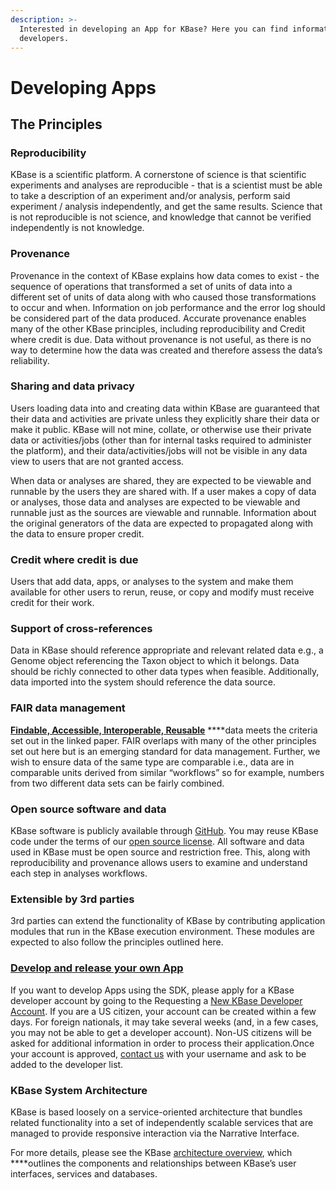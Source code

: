 ```yaml
---
description: >-
  Interested in developing an App for KBase? Here you can find information for
  developers.
---
```


# Developing Apps

## **The Principles**

### **Reproducibility**

KBase is a scientific platform. A cornerstone of science is that scientific experiments and analyses are reproducible - that is a scientist must be able to take a description of an experiment and/or analysis, perform said experiment / analysis independently, and get the same results. Science that is not reproducible is not science, and knowledge that cannot be verified independently is not knowledge.

### **Provenance**

Provenance in the context of KBase explains how data comes to exist - the sequence of operations that transformed a set of units of data into a different set of units of data along with who caused those transformations to occur and when. Information on job performance and the error log should be considered part of the data produced. Accurate provenance enables many of the other KBase principles, including reproducibility and Credit where credit is due. Data without provenance is not useful, as there is no way to determine how the data was created and therefore assess the data’s reliability.

### **Sharing and data privacy**

Users loading data into and creating data within KBase are guaranteed that their data and activities are private unless they explicitly share their data or make it public. KBase will not mine, collate, or otherwise use their private data or activities/jobs \(other than for internal tasks required to administer the platform\), and their data/activities/jobs will not be visible in any data view to users that are not granted access.

When data or analyses are shared, they are expected to be viewable and runnable by the users they are shared with. If a user makes a copy of data or analyses, those data and analyses are expected to be viewable and runnable just as the sources are viewable and runnable. Information about the original generators of the data are expected to propagated along with the data to ensure proper credit. 

### **Credit where credit is due**

Users that add data, apps, or analyses to the system and make them available for other users to rerun, reuse, or copy and modify must receive credit for their work.

### **Support of cross-references**

Data in KBase should reference appropriate and relevant related data e.g., a Genome object referencing the Taxon object to which it belongs. Data should be richly connected to other data types when feasible. Additionally, data imported into the system should reference the data source.

### **FAIR data management**

[**Findable, Accessible, Interoperable, Reusable**](https://www.nature.com/articles/sdata201618) ****data meets the criteria set out in the linked paper. FAIR overlaps with many of the other principles set out here but is an emerging standard for data management. Further, we wish to ensure data of the same type are comparable i.e., data are in comparable units derived from similar “workflows” so for example, numbers from two different data sets can be fairly combined. 

### **Open source software and data**

KBase software is publicly available through [GitHub](https://github.com/kbase). You may reuse KBase code under the terms of our [open source license](https://github.com/kbase/sdkbase2/blob/master/LICENSE.md). All software and data used in KBase must be open source and restriction free. This, along with reproducibility and provenance allows users to examine and understand each step in analyses workflows.

### **Extensible by 3rd parties**

3rd parties can extend the functionality of KBase by contributing application modules that run in the KBase execution environment. These modules are expected to also follow the principles outlined here.

### [Develop and release your own App](https://www.kbase.us/develop/)

If you want to develop Apps using the SDK, please apply for a KBase developer account by going to the Requesting a [New KBase Developer Account](https://accounts.kbase.us/index.php?tpl=request_identity.tpl). If you are a US citizen, your account can be created within a few days. For foreign nationals, it may take several weeks \(and, in a few cases, you may not be able to get a developer account\). Non-US citizens will be asked for additional information in order to process their application.Once your account is approved, [contact us](https://www.kbase.us/support/) with your username and ask to be added to the developer list.

### KBase System Architecture

KBase is based loosely on a service-oriented architecture that bundles related functionality into a set of independently scalable services that are managed to provide responsive interaction via the Narrative Interface.

For more details, please see the KBase [architecture overview](https://github.com/kbase/KBaseDeveloperBootstrap/blob/master/README.md), which ****outlines the components and relationships between KBase’s user interfaces, services and databases.

